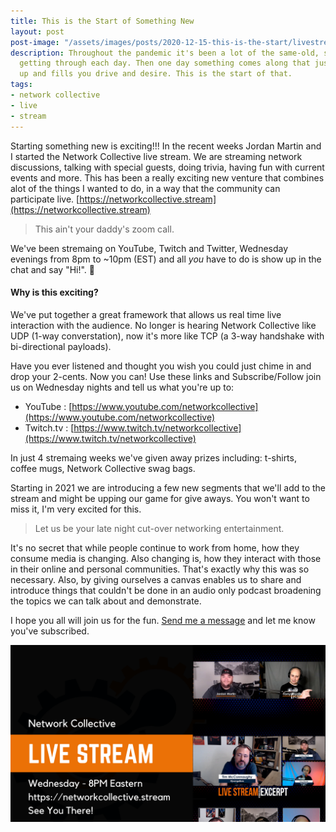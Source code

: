 ```yaml
---
title: This is the Start of Something New
layout: post
post-image: "/assets/images/posts/2020-12-15-this-is-the-start/livestream.png"
description: Throughout the pandemic it's been a lot of the same-old, same-old, just
  getting through each day. Then one day something comes along that just wakes you
  up and fills you drive and desire. This is the start of that.
tags:
- network collective
- live
- stream
---
```


Starting something new is exciting!!! In the recent weeks Jordan Martin and I started the Network Collective live stream. We are streaming network discussions, talking with special guests, doing trivia, having fun with current events and more. This has been a really exciting new venture that combines alot of the things I wanted to do, in a way that the community can participate live. [https://networkcollective.stream](https://networkcollective.stream)

> This ain't your daddy's zoom call.

We've been stremaing on YouTube, Twitch and Twitter, Wednesday evenings from 8pm to ~10pm (EST) and all *you* have to do is show up in the chat and say "Hi!". :wave:

#### Why is this exciting? 
We've put together a great framework that allows us real time live interaction with the audience. No longer is hearing Network Collective like UDP (1-way converstation), now it's more like TCP (a 3-way handshake with bi-directional payloads). 

Have you ever listened and thought you wish you could just chime in and drop your 2-cents. Now you can! Use these links and Subscribe/Follow join us on Wednesday nights and tell us what you're up to:
- YouTube  <i class="fab fa-youtube"></i>: [https://www.youtube.com/networkcollective](https://www.youtube.com/networkcollective)
- Twitch.tv  <i class="fab fa-twitch"></i>: [https://www.twitch.tv/networkcollective](https://www.twitch.tv/networkcollective)

In just 4 stremaing weeks we've given away prizes including: t-shirts, coffee mugs, Network Collective swag bags.

Starting in 2021 we are introducing a few new segments that we'll add to the stream and might be upping our game for give aways. You won't want to miss it, I'm very excited for this.

> Let us be your late night cut-over networking entertainment.

It's no secret that while people continue to work from home, how they consume media is changing. Also changing is, how they interact with those in their online and personal communities. That's exactly why this was so necessary. Also, by giving ourselves a canvas enables us to share and introduce things that couldn't be done in an audio only podcast broadening the topics we can talk about and demonstrate.

I hope you all will join us for the fun. [Send me a message](https://www.twitter.com/intent/tweet?screen_name=showipintbri) and let me know you've subscribed.
<p align=center>
<a href="https://networkcollective.stream"><img src="/assets/images/posts/2020-12-15-this-is-the-start/networkcollective.png"></a>
</p>